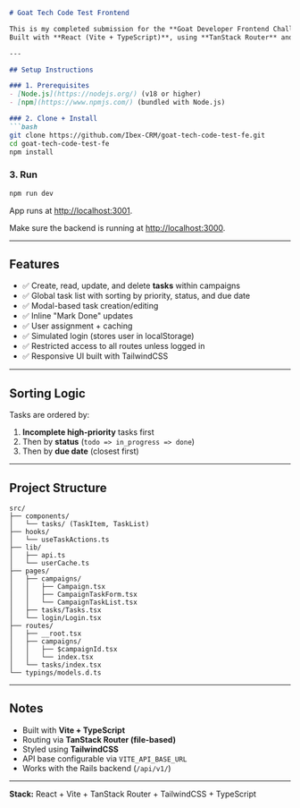 ````markdown
# Goat Tech Code Test Frontend

This is my completed submission for the **Goat Developer Frontend Challenge**.  
Built with **React (Vite + TypeScript)**, using **TanStack Router** and **TailwindCSS** for routing and styling.

---

## Setup Instructions

### 1. Prerequisites
- [Node.js](https://nodejs.org/) (v18 or higher)
- [npm](https://www.npmjs.com/) (bundled with Node.js)

### 2. Clone + Install
```bash
git clone https://github.com/Ibex-CRM/goat-tech-code-test-fe.git
cd goat-tech-code-test-fe
npm install
````

### 3. Run

```bash
npm run dev
```

App runs at [http://localhost:3001](http://localhost:3001).

Make sure the backend is running at [http://localhost:3000](http://localhost:3000).

---

## Features

* ✅ Create, read, update, and delete **tasks** within campaigns
* ✅ Global task list with sorting by priority, status, and due date
* ✅ Modal-based task creation/editing
* ✅ Inline "Mark Done" updates
* ✅ User assignment + caching
* ✅ Simulated login (stores user in localStorage)
* ✅ Restricted access to all routes unless logged in
* ✅ Responsive UI built with TailwindCSS

---

## Sorting Logic

Tasks are ordered by:

1. **Incomplete high-priority** tasks first
2. Then by **status** (`todo => in_progress => done`)
3. Then by **due date** (closest first)

---

## Project Structure

```
src/
├── components/
│   └── tasks/ (TaskItem, TaskList)
├── hooks/
│   └── useTaskActions.ts
├── lib/
│   ├── api.ts
│   └── userCache.ts
├── pages/
│   ├── campaigns/
│   │   ├── Campaign.tsx
│   │   ├── CampaignTaskForm.tsx
│   │   └── CampaignTaskList.tsx
│   ├── tasks/Tasks.tsx
│   └── login/Login.tsx
├── routes/
│   ├── __root.tsx
│   ├── campaigns/
│   │   ├── $campaignId.tsx
│   │   └── index.tsx
│   └── tasks/index.tsx
└── typings/models.d.ts
```

---

## Notes

* Built with **Vite + TypeScript**
* Routing via **TanStack Router (file-based)**
* Styled using **TailwindCSS**
* API base configurable via `VITE_API_BASE_URL`
* Works with the Rails backend (`/api/v1/`)

---

**Stack:** React + Vite + TanStack Router + TailwindCSS + TypeScript

